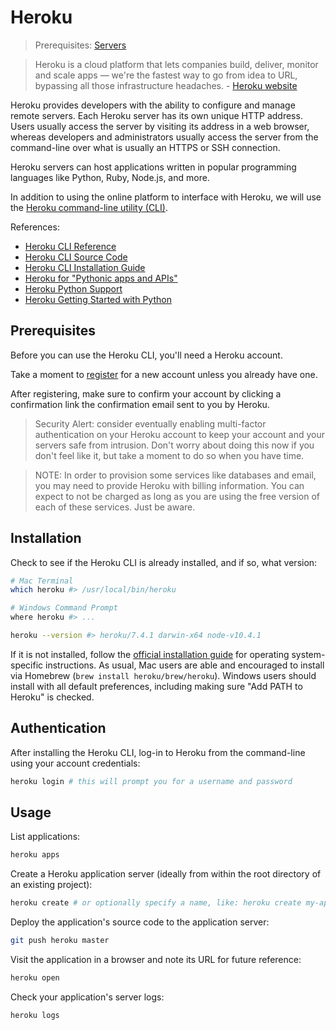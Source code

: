 # Heroku

> Prerequisites: [Servers](/notes/hardware/servers.md)

> Heroku is a cloud platform that lets companies build, deliver, monitor and scale apps — we're the fastest way to go from idea to URL, bypassing all those infrastructure headaches. - [Heroku website](https://www.heroku.com/what)

Heroku provides developers with the ability to configure and manage remote servers. Each Heroku server has its own unique HTTP address. Users usually access the server by visiting its address in a web browser, whereas developers and administrators usually access the server from the command-line over what is usually an HTTPS or SSH connection.

Heroku servers can host applications written in popular programming languages like Python, Ruby, Node.js, and more.

In addition to using the online platform to interface with Heroku, we will use the [Heroku command-line utility (CLI)](https://devcenter.heroku.com/articles/heroku-cli).

References:

  + [Heroku CLI Reference](https://devcenter.heroku.com/categories/command-line)
  + [Heroku CLI Source Code](https://github.com/heroku/cli)
  + [Heroku CLI Installation Guide](https://devcenter.heroku.com/articles/heroku-cli#download-and-install)
  + [Heroku for "Pythonic apps and APIs"](https://www.heroku.com/python)
  + [Heroku Python Support](https://devcenter.heroku.com/articles/python-support)
  + [Heroku Getting Started with Python](https://devcenter.heroku.com/articles/getting-started-with-python#introduction)

## Prerequisites

Before you can use the Heroku CLI, you'll need a Heroku account.

Take a moment to [register](https://signup.heroku.com/) for a new account unless you already have one.

After registering, make sure to confirm your account by clicking a confirmation link the confirmation email sent to you by Heroku.

> Security Alert: consider eventually enabling multi-factor authentication on your Heroku account to keep your account and your servers safe from intrusion. Don't worry about doing this now if you don't feel like it, but take a moment to do so when you have time.

> NOTE: In order to provision some services like databases and email, you may need to provide Heroku with billing information. You can expect to not be charged as long as you are using the free version of each of these services. Just be aware.

## Installation

Check to see if the Heroku CLI is already installed, and if so, what version:

```sh
# Mac Terminal
which heroku #> /usr/local/bin/heroku

# Windows Command Prompt
where heroku #> ...
```

```sh
heroku --version #> heroku/7.4.1 darwin-x64 node-v10.4.1
```

If it is not installed, follow the [official installation guide](https://devcenter.heroku.com/articles/heroku-cli#download-and-install) for operating system-specific instructions. As usual, Mac users are able and encouraged to install via Homebrew (`brew install heroku/brew/heroku`). Windows users should install with all default preferences, including making sure "Add PATH to Heroku" is checked.

## Authentication

After installing the Heroku CLI, log-in to Heroku from the command-line using your account credentials:

```` sh
heroku login # this will prompt you for a username and password
````




























## Usage

List applications:

```` sh
heroku apps
````

Create a Heroku application server (ideally from within the root directory of an existing project):

```` sh
heroku create # or optionally specify a name, like: heroku create my-app-name
````

Deploy the application's source code to the application server:

```` sh
git push heroku master
````

Visit the application in a browser and note its URL for future reference:

```` sh
heroku open
````

Check your application's server logs:

```` sh
heroku logs
````
